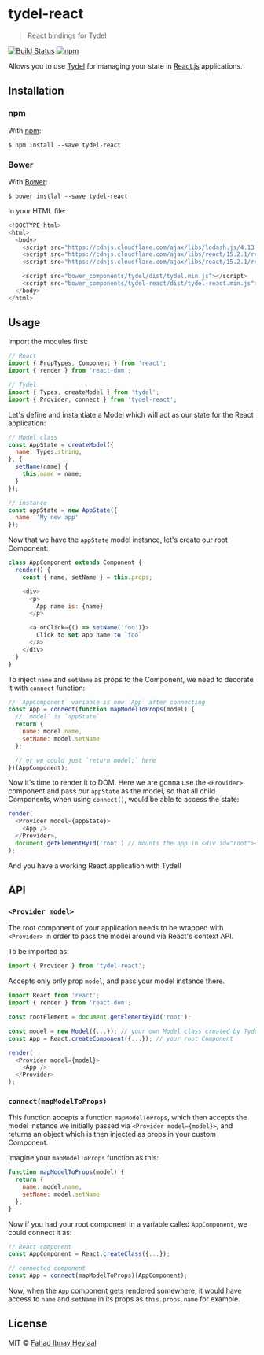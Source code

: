 # tydel-react
<!--{h1:.massive-header.-with-tagline}-->

> React bindings for Tydel

[![Build Status](https://img.shields.io/travis/fahad19/tydel-react/master.svg)](http://travis-ci.org/fahad19/tydel-react) [![npm](https://img.shields.io/npm/v/tydel-react.svg)](https://www.npmjs.com/package/tydel-react)

Allows you to use [Tydel](https://github.com/fahad19/tydel) for managing your state in [React.js](https://github.com/facebook/react) applications.

## Installation

### npm

With [npm](https://npmjs.com):

```
$ npm install --save tydel-react
```

### Bower

With [Bower](https://bower.io):

```
$ bower instlal --save tydel-react
```

In your HTML file:

```js
<!DOCTYPE html>
<html>
  <body>
    <script src="https://cdnjs.cloudflare.com/ajax/libs/lodash.js/4.13.1/lodash.min.js"></script>
    <script src="https://cdnjs.cloudflare.com/ajax/libs/react/15.2.1/react.min.js"></script>
    <script src="https://cdnjs.cloudflare.com/ajax/libs/react/15.2.1/react-dom.min.js"></script>

    <script src="bower_components/tydel/dist/tydel.min.js"></script>
    <script src="bower_components/tydel-react/dist/tydel-react.min.js"></script>
  </body>
</html>
```

## Usage

Import the modules first:

```js
// React
import { PropTypes, Component } from 'react';
import { render } from 'react-dom';

// Tydel
import { Types, createModel } from 'tydel';
import { Provider, connect } from 'tydel-react';
```

Let's define and instantiate a Model which will act as our state for the React application:

```js
// Model class
const AppState = createModel({
  name: Types.string,
}, {
  setName(name) {
    this.name = name;
  }
});

// instance
const appState = new AppState({
  name: 'My new app'
});
```

Now that we have the `appState` model instance, let's create our root Component:

```js
class AppComponent extends Component {
  render() {
    const { name, setName } = this.props;

    <div>
      <p>
        App name is: {name}
      </p>

      <a onClick={() => setName('foo')}>
        Click to set app name to `foo`
      </a>
    </div>
  }
}
```

To inject `name` and `setName` as props to the Component, we need to decorate it with `connect` function:

```js
// `AppComponent` variable is now `App` after connecting
const App = connect(function mapModelToProps(model) {
  // `model` is `appState`
  return {
    name: model.name,
    setName: model.setName
  };

  // or we could just `return model;` here
})(AppComponent);
```

Now it's time to render it to DOM. Here we are gonna use the `<Provider>` component and pass our `appState` as the model, so that all child Components, when using `connect()`, would be able to access the state:

```js
render(
  <Provider model={appState}>
    <App />
  </Provider>,
  document.getElementById('root') // mounts the app in <div id="root"></div>
);
```

And you have a working React application with Tydel!

## API

### `<Provider model>`

The root component of your application needs to be wrapped with `<Provider>` in order to pass the model around via React's context API.

To be imported as:

```js
import { Provider } from 'tydel-react';
```

Accepts only only prop `model`, and pass your model instance there.

```js
import React from 'react';
import { render } from 'react-dom';

const rootElement = document.getElementById('root');

const model = new Model({...}); // your own Model class created by Tydel
const App = React.createComponent({...}); // your root Component

render(
  <Provider model={model}>
    <App />
  </Provider>
);
```

### `connect(mapModelToProps)`

This function accepts a function `mapModelToProps`, which then accepts the model instance we initially passed via `<Provider model={model}>`, and returns an object which is then injected as props in your custom Component.

Imagine your `mapModelToProps` function as this:

```js
function mapModelToProps(model) {
  return {
    name: model.name,
    setName: model.setName
  };
}
```

Now if you had your root component in a variable called `AppComponent`, we could connect it as:

```js
// React component
const AppComponent = React.createClass({...});

// connected component
const App = connect(mapModelToProps)(AppComponent);
```

Now, when the `App` component gets rendered somewhere, it would have access to `name` and `setName` in its props as `this.props.name` for example.

## License

MIT © [Fahad Ibnay Heylaal](http://fahad19.com)
